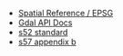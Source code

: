 - [Spatial Reference / EPSG](https://spatialreference.org/ref/epsg/)
- [Gdal API Docs](https://gdal.org/api/index.html#id3)
- [s52 standard](./s52-standard-ed6.1.1.pdf)
- [s57 appendix b](./20ApB1.pdf)